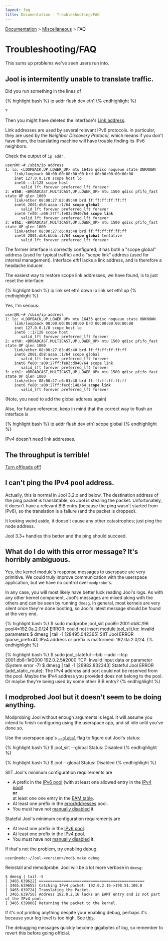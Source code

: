 ```yaml
---
layout: faq
title: Documentation - Troubleshooting/FAQ
---
```


[Documentation](doc-index.html) > [Miscellaneous](doc-index.html#miscellaneous) > FAQ

# Troubleshooting/FAQ

This sums up problems we've seen users run into.

## Jool is intermitently unable to translate traffic.

Did you run something in the lines of

{% highlight bash %}
ip addr flush dev eth1
{% endhighlight %}

?

Then you might have deleted the interface's <a href="http://en.wikipedia.org/wiki/Link-local_address" target="_blank">Link address</a>.

Link addresses are used by several relevant IPv6 protocols. In particular, they are used by the *Neighbor Discovery Protocol*, which means if you don't have them, the translating machine will have trouble finding its IPv6 neighbors.

Check the output of `ip addr`. 

<div class="highlight"><pre><code class="bash">user@N:~# /sbin/ip address
1: lo: &lt;LOOPBACK,UP,LOWER_UP&gt; mtu 16436 qdisc noqueue state UNKNOWN 
    link/loopback 00:00:00:00:00:00 brd 00:00:00:00:00:00
    inet 127.0.0.1/8 scope host lo
    inet6 ::1/128 scope host 
       valid_lft forever preferred_lft forever
2: <strong>eth0</strong>: &lt;BROADCAST,MULTICAST,UP,LOWER_UP&gt; mtu 1500 qdisc pfifo_fast state UP qlen 1000
    link/ether 08:00:27:83:d9:40 brd ff:ff:ff:ff:ff:ff
    inet6 2001:db8:aaaa::1/64 <strong>scope global</strong> 
       valid_lft forever preferred_lft forever
    inet6 fe80::a00:27ff:fe83:d940/64 <strong>scope link</strong> 
       valid_lft forever preferred_lft forever
3: <strong>eth1</strong>: &lt;BROADCAST,MULTICAST,UP,LOWER_UP&gt; mtu 1500 qdisc pfifo_fast state UP qlen 1000
    link/ether 08:00:27:c6:01:48 brd ff:ff:ff:ff:ff:ff
    inet6 2001:db8:bbbb::1/64 <strong>scope global</strong> tentative 
       valid_lft forever preferred_lft forever
</code></pre></div>

The former interface is correctly configured; it has both a "scope global" address (used for typical traffic) and a "scope link" address (used for internal management). Interface _eth1_ lacks a link address, and is therefore a headache inducer.

The easiest way to restore scope link addresses, we have found, is to just reset the interface:

{% highlight bash %}
ip link set eth1 down
ip link set eth1 up
{% endhighlight %}

Yes, I'm serious:

<div class="highlight"><pre><code class="bash">user@N:~# /sbin/ip address
1: lo: &lt;LOOPBACK,UP,LOWER_UP&gt; mtu 16436 qdisc noqueue state UNKNOWN 
    link/loopback 00:00:00:00:00:00 brd 00:00:00:00:00:00
    inet 127.0.0.1/8 scope host lo
    inet6 ::1/128 scope host 
       valid_lft forever preferred_lft forever
2: eth0: &lt;BROADCAST,MULTICAST,UP,LOWER_UP&gt; mtu 1500 qdisc pfifo_fast state UP qlen 1000
    link/ether 08:00:27:83:d9:40 brd ff:ff:ff:ff:ff:ff
    inet6 2001:db8:aaaa::1/64 scope global 
       valid_lft forever preferred_lft forever
    inet6 fe80::a00:27ff:fe83:d940/64 scope link 
       valid_lft forever preferred_lft forever
3: eth1: &lt;BROADCAST,MULTICAST,UP,LOWER_UP> mtu 1500 qdisc pfifo_fast state UP qlen 1000
    link/ether 08:00:27:c6:01:48 brd ff:ff:ff:ff:ff:ff
    inet6 fe80::a00:27ff:fec6:148/64 <strong>scope link</strong> 
       valid_lft forever preferred_lft forever
</code></pre></div>

(Note, you need to add the global address again)

Also, for future reference, keep in mind that the correct way to flush an interface is

{% highlight bash %}
ip addr flush dev eth1 scope global
{% endhighlight %}

IPv4 doesn't need link addresses.

## The throughput is terrible!

[Turn offloads off!](misc-offloading.html)

## I can't ping the IPv4 pool address.

Actually, this is normal in Jool 3.2.x and below. The destination address of the ping packet is translatable, so Jool is stealing the packet. Unfortunately, it doesn't have a relevant BIB entry (because the ping wasn't started from IPv6), so the translation is a failure (and the packet is dropped).

It looking weird aside, it doesn't cause any other catastrophes; just ping the node address.

Jool 3.3+ handles this better and the ping should succeed.

## What do I do with this error message? It's horribly ambiguous.

Yes, the kernel module's response messages to userspace are very primitive. We could truly improve communication with the userspace application, but we have no control over `modprobe`'s.

In any case, you will most likely have better luck reading Jool's logs. As with any other kernel component, Jool's messages are mixed along with the others and can be seen by running `dmesg`. In general, most kernels are very silent once they're done booting, so Jool's latest message should be found at the very end.

{% highlight bash %}
$ sudo modprobe jool_siit pool6=2001:db8::/96 pool4=192.0a.2.0/24
ERROR: could not insert module jool_siit.ko: Invalid parameters
$ dmesg | tail -1
[28495.042365] SIIT Jool ERROR (parse_prefix4): IPv4 address or prefix is malformed:
192.0a.2.0/24.
{% endhighlight %}

{% highlight bash %}
$ sudo jool_stateful --bib --add --tcp 2001:db8::1#2000 192.0.2.5#2000
TCP:
Invalid input data or parameter (System error -7)
$ dmesg | tail -1
[29982.832343] Stateful Jool ERROR (add_static_route): The IPv4 address and port could not be
reserved from the pool. Maybe the IPv4 address you provided does not belong to the pool.
Or maybe they're being used by some other BIB entry?
{% endhighlight %}


## I modprobed Jool but it doesn't seem to be doing anything.

Modprobing Jool without enough arguments is legal. It will assume you intend to finish configuring using the userspace app, and sit idle until you've done so.

Use the userspace app's [`--global`](usr-flags-global.html#description) flag to figure out Jool's status:

{% highlight bash %}
$ jool_siit --global
  Status: Disabled
{% endhighlight %}

{% highlight bash %}
$ jool --global
  Status: Disabled
{% endhighlight %}

SIIT Jool's minimum configuration requirements are

- A prefix in the [IPv6 pool](usr-flags-pool6.html) (with at least one allowed entry in the [IPv4 pool](usr-flags-pool4.html))  
**or**  
at least one one entry in the [EAM table](usr-flags-eamt.html).
- At least one prefix in the [errorAddresses](usr-flags-error-addresses.html) pool.
- You must have not [manually disabled](usr-flags-global.html#enable---disable) it.

Stateful Jool's minimum configuration requirements are

- At least one prefix in the [IPv6 pool](usr-flags-pool6.html).
- At least one prefix in the [IPv4 pool](usr-flags-pool4.html).
- You must have not [manually disabled](usr-flags-global.html#enable---disable) it.

If that's not the problem, try enabling debug.

	user@node:~/Jool-<version>/mod$ make debug

Reinstall and remodprobe. Jool will be a lot more verbose in `dmesg`:

	$ dmesg | tail -5
	[ 3465.639622] ===============================================
	[ 3465.639655] Catching IPv4 packet: 192.0.2.16->198.51.100.8
	[ 3465.639724] Translating the Packet.
	[ 3465.639756] Address 192.0.2.16 lacks an EAMT entry and is not part of the IPv4 pool.
	[ 3465.639806] Returning the packet to the kernel.

If it's not printing anything despite your enabling debug, perhaps it's because your log level is too high. See [this](http://elinux.org/Debugging_by_printing#Log_Levels).

The debugging messages quickly become gigabytes of log, so remember to revert this before going official.
